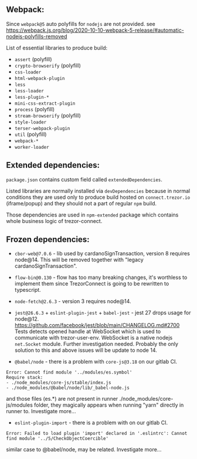 ## Webpack:

Since `webpack@5` auto polyfills for `nodejs` are not provided.
see https://webpack.js.org/blog/2020-10-10-webpack-5-release/#automatic-nodejs-polyfills-removed

List of essential libraries to produce build:

-   `assert` (polyfill)
-   `crypto-browserify` (polyfill)
-   `css-loader`
-   `html-webpack-plugin`
-   `less`
-   `less-loader`
-   `less-plugin-*`
-   `mini-css-extract-plugin`
-   `process` (polyfill)
-   `stream-browserify` (polyfill)
-   `style-loader`
-   `terser-webpack-plugin`
-   `util` (polyfill)
-   `webpack-*`
-   `worker-loader`

## Extended dependencies:

`package.json` contains custom field called `extendedDependencies`.

Listed libraries are normally installed via `devDependencies` because in normal conditions they are used only to produce build hosted on `connect.trezor.io` (iframe/popup) and they should not a part of regular `npm` build.

Those dependencies are used in `npm-extended` package which contains whole business logic of trezor-connect.

## Frozen dependencies:

-   `cbor-web@7.0.6` - lib used by cardanoSignTransaction, version 8 requires node@14. This will be removed together with "legacy cardanoSignTransaction".

-   `flow-bin@0.130` - flow has too many breaking changes, it's worthless to implement them since TrezorConnect is going to be rewritten to typescript.

-   `node-fetch@2.6.3` - version 3 requires node@14.

-   `jest@26.6.3` + `eslint-plugin-jest` + `babel-jest` - jest 27 drops usage for node@12. https://github.com/facebook/jest/blob/main/CHANGELOG.md#2700 Tests detects opened handle at WebSocket which is used to communicate with trezor-user-env. WebSocket is a native nodejs `net.Socket` module. Further investigation needed. Probably the only solution to this and above issues will be update to node 14.

-   `@babel/node` - there is a problem with `core-js@3.18` on our gitlab CI.

```
Error: Cannot find module '../modules/es.symbol'
Require stack:
- ./node_modules/core-js/stable/index.js
- ./node_modules/@babel/node/lib/_babel-node.js
```

and those files (es.\*) are not present in runner ./node_modules/core-js/modules folder, they magically appears when running "yarn" directly in runner to. Investigate more...

-   `eslint-plugin-import` - there is a problem with on our gitlab CI.

```
Error: Failed to load plugin 'import' declared in '.eslintrc': Cannot find module '../5/CheckObjectCoercible'
```

similar case to @babel/node, may be related. Investigate more...
